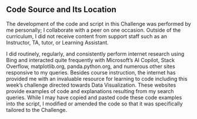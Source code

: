 ## Code Source and Its Location

The development of the code and script in this Challenge was performed by me personally; I collaborate with a peer on one occasion.  Outside of the curriculum, I did not receive content from support staff such as an Instructor, TA, tutor, or Learning Assistant.  

I did routinely, regularly, and consistently perform internet research using Bing and interacted quite frequently with Microsoft’s AI Copilot, Stack Overflow, matplotlib.org, panda.python.org, and numerous other sites responsive to my queries.  Besides course instruction, the internet has provided me with an invaluable resource for learning to code including this week’s challenge directed towards Data Visualization.  These websites provide examples of code and explanations resulting from my search queries.  While I may have copied and pasted code these code examples into the script, I modified or amended the code so that it was specifically tailored to the Challenge.
